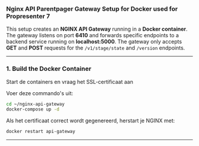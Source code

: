 ### **Nginx API Parentpager Gateway Setup for Docker used for Propresenter 7**

This setup creates an **NGINX API Gateway** running in a **Docker container**. The gateway listens on port **6410** and forwards specific endpoints to a backend service running on **localhost:5000**. The gateway only accepts **GET** and **POST** requests for the `/v1/stage/state` and `/version` endpoints.

---

### **1. Build the Docker Container**

Start de containers en vraag het SSL-certificaat aan

Voer deze commando's uit:
```sh
cd ~/nginx-api-gateway
docker-compose up -d
```

Als het certificaat correct wordt gegenereerd, herstart je NGINX met:

```sh
docker restart api-gateway
```

---
